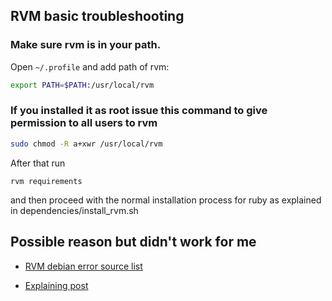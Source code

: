 ## RVM basic troubleshooting

### Make sure rvm is in your path.

Open `~/.profile` and add path of rvm:

```bash
export PATH=$PATH:/usr/local/rvm
```

### If you installed it as root issue this command to give permission to all users to rvm

```bash
sudo chmod -R a+xwr /usr/local/rvm
```

After that run

`rvm requirements`

and then proceed with the normal installation process for ruby as explained in dependencies/install_rvm.sh

## Possible reason but didn't work for me

- [RVM debian error source list](https://github.com/rvm/rvm/issues/3411)

- [Explaining post](http://www.sachingevariya.com/2015/08/requirementsdebianupdatesystem-ruby-222.html)
